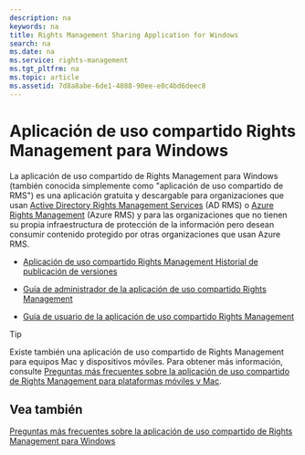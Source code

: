 ```yaml
---
description: na
keywords: na
title: Rights Management Sharing Application for Windows
search: na
ms.date: na
ms.service: rights-management
ms.tgt_pltfrm: na
ms.topic: article
ms.assetid: 7d8a8abe-6de1-4088-90ee-e0c4bd6deec8
---
```

# Aplicaci&#243;n de uso compartido Rights Management para Windows
La aplicación de uso compartido de Rights Management para Windows (también conocida simplemente como "aplicación de uso compartido de RMS") es una aplicación gratuita y descargable para organizaciones que usan [Active Directory Rights Management Services](https://technet.microsoft.com/library/cc772403.aspx) (AD RMS) o [Azure Rights Management](https://technet.microsoft.com/library/jj585024.aspx) (Azure RMS) y para las organizaciones que no tienen su propia infraestructura de protección de la información pero desean consumir contenido protegido por otras organizaciones que usan Azure RMS.

-   [Aplicación de uso compartido Rights Management Historial de publicación de versiones](../Topic/Rights_Management_sharing_application__Version_release_history.md)

-   [Guía de administrador de la aplicación de uso compartido Rights Management](../Topic/Rights_Management_sharing_application_administrator_guide.md)

-   [Guía de usuario de la aplicación de uso compartido Rights Management](../Topic/Rights_Management_sharing_application_user_guide.md)

> [!TIP]
> Existe también una aplicación de uso compartido de Rights Management para equipos Mac y dispositivos móviles. Para obtener más información, consulte [Preguntas más frecuentes sobre la aplicación de uso compartido de Rights Management para plataformas móviles y Mac](http://technet.microsoft.com/dn451248).

## Vea también
[Preguntas más frecuentes sobre la aplicación de uso compartido de Rights Management para Windows](http://technet.microsoft.com/dn467883)

